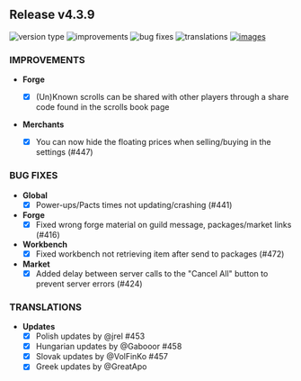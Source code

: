 ## Release v4.3.9

![version type](https://img.shields.io/badge/version-beta-yellow.svg?style=flat-square)
![improvements](https://img.shields.io/badge/improvements-2-green.svg?style=flat-square)
![bug fixes](https://img.shields.io/badge/bug%20fixes-4-red.svg?style=flat-square)
![translations](https://img.shields.io/badge/translations-3-blue.svg?style=flat-square)
[![images](https://img.shields.io/badge/🖼️-Preview-blueviolet.svg?style=flat-square)](/documentation/PROGRESS_W_IMG.md)

### IMPROVEMENTS

- **Forge**
  - [x] (Un)Known scrolls can be shared with other players through a share code found in the scrolls book page

- **Merchants**

  - [x] You can now hide the floating prices when selling/buying in the settings (#447)

### BUG FIXES

- **Global**
  - [x] Power-ups/Pacts times not updating/crashing (#441)

- **Forge**
  - [x] Fixed wrong forge material on guild message, packages/market links (#416)

- **Workbench**
  - [x] Fixed workbench not retrieving item after send to packages (#472)

- **Market**
  - [x] Added delay between server calls to the "Cancel All" button to prevent server errors (#424)

### TRANSLATIONS

- **Updates**
  - [x] Polish updates by @jrel #453 
  - [x] Hungarian updates by @Gabooor #458 
  - [x] Slovak updates by @VolFinKo #457 
  - [x] Greek updates by @GreatApo
